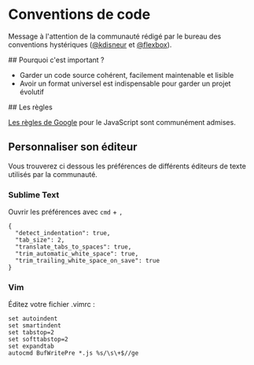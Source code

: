 <!--VarStream
title=Conventions de code
description=Conventions de code pour les projets de ChtiJS.
shortTitle=Conventions
shortDesc=Voir nos conventions
keywords.+=JavaScript
keywords.+=Guideline
-->

# Conventions de code

Message à l'attention de la communauté rédigé par le bureau des conventions
 hystériques ([@kdisneur](https://twitter.com/kdisneur) et
 [@flexbox](https://twitter.com/_flexbox)).

## Pourquoi c'est important ?

* Garder un code source cohérent, facilement maintenable et lisible
* Avoir un format universel est indispensable pour garder un projet évolutif

## Les règles

[Les règles de Google](https://google-styleguide.googlecode.com/svn/trunk/javascriptguide.xml)
 pour le JavaScript sont communément admises.

## Personnaliser son éditeur

Vous trouverez ci dessous les préférences de différents éditeurs de texte utilisés par la communauté.

### Sublime Text

Ouvrir les préférences avec `cmd` + `,`

    {
      "detect_indentation": true,
      "tab_size": 2,
      "translate_tabs_to_spaces": true,
      "trim_automatic_white_space": true,
      "trim_trailing_white_space_on_save": true
    }

### Vim

Éditez votre fichier .vimrc :

    set autoindent
    set smartindent
    set tabstop=2
    set softtabstop=2
    set expandtab
    autocmd BufWritePre *.js %s/\s\+$//ge

